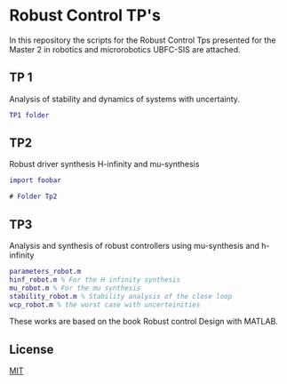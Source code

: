 # Robust Control TP's

In this repository the scripts for the Robust Control Tps presented for the Master 2 in robotics and microrobotics UBFC-SIS are attached.

## TP 1

Analysis of stability and dynamics of systems with uncertainty.

```matlab
TP1 folder
```

## TP2
Robust driver synthesis H-infinity and mu-synthesis
```matlab
import foobar

# Folder Tp2

```

## TP3

Analysis and synthesis of robust controllers using mu-synthesis and h-infinity
```matlab
parameters_robot.m
hinf_robot.m % For the H infinity synthesis
mu_robot.m % For the mu synthesis
stability_robot.m % Stability analysis of the close loop
wcp_robot.m % the worst case with uncerteinities
```
These works are based on the book Robust control Design with MATLAB.
## License

[MIT](https://choosealicense.com/licenses/mit/)
